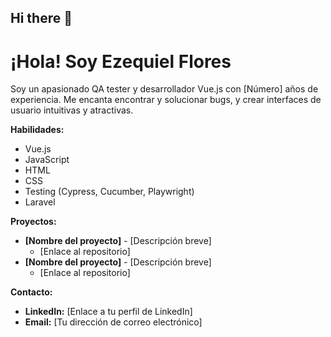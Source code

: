 ## Hi there 👋

<!--
**jef586/jef586** is a ✨ _special_ ✨ repository because its `README.md` (this file) appears on your GitHub profile.

Here are some ideas to get you started:

- 🔭 I’m currently working on ...
- 🌱 I’m currently learning ...
- 👯 I’m looking to collaborate on ...
- 🤔 I’m looking for help with ...
- 💬 Ask me about ...
- 📫 How to reach me: ...
- 😄 Pronouns: ...
- ⚡ Fun fact: ...
-->
# ¡Hola! Soy Ezequiel Flores

Soy un apasionado QA tester y desarrollador Vue.js con [Número] años de experiencia. Me encanta encontrar y solucionar bugs, y crear interfaces de usuario intuitivas y atractivas.

**Habilidades:**

* Vue.js
* JavaScript
* HTML
* CSS
* Testing (Cypress, Cucumber, Playwright)
* Laravel

**Proyectos:**

* **[Nombre del proyecto]** - [Descripción breve]
  * [Enlace al repositorio]
* **[Nombre del proyecto]** - [Descripción breve]
  * [Enlace al repositorio]

**Contacto:**

* **LinkedIn:** [Enlace a tu perfil de LinkedIn]
* **Email:** [Tu dirección de correo electrónico]
